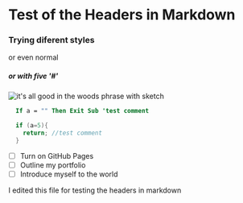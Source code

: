# Test of the Headers in Markdown
### Trying diferent styles
or even normal
##### or with five '#'

![it's all good in the woods phrase with sketch](https://images.freeimages.com/image/previews/4fb/goodwoods-quote-badge-5690480.png)

``` vb
  If a = "" Then Exit Sub 'test comment
```
``` c#
  if (a=5){
    return; //test comment
  }
```

- [ ] Turn on GitHub Pages
- [ ] Outline my portfolio
- [ ] Introduce myself to the world

I edited this file for testing the headers in markdown
